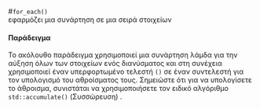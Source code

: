#```for_each()```<br>
εφαρμόζει μια συνάρτηση σε μια σειρά στοιχείων

#### Παράδειγμα
Το ακόλουθο παράδειγμα χρησιμοποιεί μια συνάρτηση λάμδα για την αύξηση όλων των στοιχείων ενός διανύσματος και στη συνέχεια χρησιμοποιεί έναν υπερφορτωμένο τελεστή ```()``` σε έναν συντελεστή για τον υπολογισμό του αθροίσματος τους. Σημειώστε ότι για να υπολογίσετε το άθροισμα, συνιστάται να χρησιμοποιήσετε τον ειδικό αλγόριθμο ```std::accumulate()``` (Συσσώρευση) .
